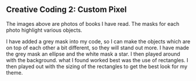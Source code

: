 ## Creative Coding 2: Custom Pixel

The images above are photos of books I have read. The masks for each photo highlight various objects.

I have added a grey mask into my code, so I can make the objects which are on top of each other a bit different, so they will stand out more. I have made the grey mask an ellipse and the white mask a star. I then played around with the background. what I found worked best was the use of rectangles. I then played out with the sizing of the rectangles to get the best look for my theme.
